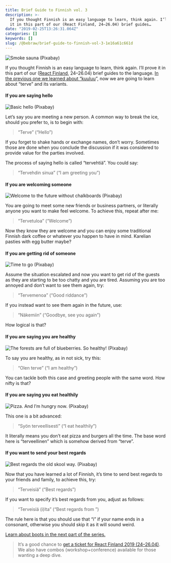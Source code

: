 ```yaml
---
title: Brief Guide to Finnish vol. 3
description: >-
  If you thought Finnish is an easy language to learn, think again. I’ll prove
  it in this part of our (React Finland, 24–26.04) brief guides…
date: "2019-02-25T13:26:31.064Z"
categories: []
keywords: []
slug: /@bebraw/brief-guide-to-finnish-vol-3-1e16a61c661d
---
```


![Smoke sauna ([Pixabay](https://pixabay.com/photos/open-the-door-smoke-sauna-size-image-1901567/))](img/1__x2vhxOc1C4dkqVfKA0U5SQ.jpeg)

If you thought Finnish is an easy language to learn, think again. I’ll prove it in this part of our ([React Finland](https://react-finland.fi/), 24–26.04) brief guides to the language. [In the previous one we learned about “kuuluu](/blog/brief-guide-to-finnish-vol--2-a72607379e4c/)”, now we are going to learn about “terve” and its variants.

#### If you are saying hello

![Basic hello ([Pixabay](https://pixabay.com/illustrations/hello-world-computer-programmer-1333103/))](img/1__nOY__ruArMDgdyhvLUAaQsA.jpeg)

Let’s say you are meeting a new person. A common way to break the ice, should you prefer to, is to begin with:

> “Terve” (“Hello”)

If you forget to shake hands or exchange names, don’t worry. Sometimes those are done when you conclude the discussion if it was considered to provide value for the parties involved.

The process of saying hello is called “tervehtiä”. You could say:

> “Tervehdin sinua” (“I am greeting you”)

#### If you are welcoming someone

![Welcome to the future without chalkboards ([Pixabay](https://pixabay.com/illustrations/board-forward-welcome-school-view-1273128/))](img/1__o9TmdVfPxscKeR9txE__h8A.jpeg)

You are going to meet some new friends or business partners, or literally anyone you want to make feel welcome. To achieve this, repeat after me:

> “Tervetuloa” (“Welcome”)

Now they know they are welcome and you can enjoy some traditional Finnish dark coffee or whatever you happen to have in mind. Karelian pasties with egg butter maybe?

#### If you are getting rid of someone

![Time to go ([Pixabay](https://pixabay.com/photos/couple-removal-sitting-boxes-couch-3980657/))](img/1__dEnozl2ACvKZlUvDAv3IhQ.jpeg)

Assume the situation escalated and now you want to get rid of the guests as they are starting to be too chatty and you are tired. Assuming you are too annoyed and don’t want to see them again, try:

> “Tervemenoa” (“Good riddance”)

If you instead want to see them again in the future, use:

> “Näkemiin” (“Goodbye, see you again”)

How logical is that?

#### If you are saying you are healthy

![The forests are full of blueberries. So healthy! ([Pixabay](https://pixabay.com/photos/blueberry-blue-delicious-fruit-1326154/))](img/1__61eIhGvdILUjZG6am8Gzyw.jpeg)

To say you are healthy, as in not sick, try this:

> “Olen terve” (“I am healthy”)

You can tackle both this case and greeting people with the same word. How nifty is that?

#### If you are saying you eat healthily

![Pizza. And I’m hungry now. ([Pixabay](https://pixabay.com/photos/pizza-slice-italian-toppings-329523/))](img/1__7Vg0H2b6uMKK3k__06Hpm3A.jpeg)

This one is a bit advanced:

> “Syön terveellisesti” (“I eat healthily”)

It literally means you don’t eat pizza and burgers all the time. The base word here is “terveellinen” which is somehow derived from “terve”.

#### If you want to send your best regards

![Best regards the old skool way. ([Pixabay](https://pixabay.com/photos/thank-you-greeting-best-regards-2545255/))](img/1__tyNl29OrgHzYRu1__XFH0qw.jpeg)

Now that you have learned a lot of Finnish, it’s time to send best regards to your friends and family, to achieve this, try:

> “Terveisiä” (“Best regards”)

If you want to specify it’s best regards from you, adjust as follows:

> “Terveisiä <your name>(i)lta” (“Best regards from <your name>”)

The rule here is that you should use that “i” if your name ends in a consonant, otherwise you should skip it as it will sound weird.

[Learn about boots in the next part of the series.](/blog/brief-guide-to-finnish-vol--4---saapas-a99d6eb1034f/)

> It’s a good chance to [get a ticket for React Finland 2019 (24–26.04)](https://react-finland.fi/#tickets). We also have combos (workshop+conference) available for those wanting a deep dive.
